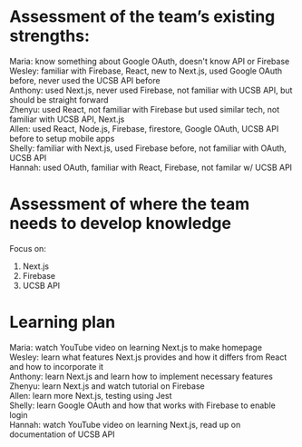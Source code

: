 # Assessment of the team’s existing strengths: </br>
Maria: know something about Google OAuth, doesn't know API or Firebase </br>
Wesley: familiar with Firebase, React, new to Next.js, used Google OAuth before, never used the UCSB API before </br>
Anthony: used Next.js, never used Firebase, not familiar with UCSB API, but should be straight forward </br>
Zhenyu: used React, not familiar with Firebase but used similar tech, not familiar with UCSB API, Next.js </br>
Allen: used React, Node.js, Firebase, firestore, Google OAuth, UCSB API before to setup mobile apps </br>
Shelly: familiar with Next.js, used Firebase before, not familiar with OAuth, UCSB API </br>
Hannah: used OAuth, familiar with React, Firebase, not familar w/ UCSB API </br>

# Assessment of where the team needs to develop knowledge </br>
Focus on:
1. Next.js
2. Firebase
3. UCSB API

# Learning plan
Maria: watch YouTube video on learning Next.js to make homepage </br>
Wesley: learn what features Next.js provides and how it differs from React and how to incorporate it </br>
Anthony: learn Next.js and learn how to implement necessary features </br>
Zhenyu: learn Next.js and watch tutorial on Firebase </br>
Allen: learn more Next.js, testing using Jest </br>
Shelly: learn Google OAuth and how that works with Firebase to enable login </br>
Hannah: watch YouTube video on learning Next.js, read up on documentation of UCSB API </br>

